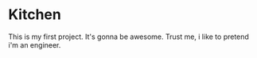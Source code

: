 # Kitchen
This is my first project. It's gonna be awesome. Trust me, i like to pretend i'm an engineer.
